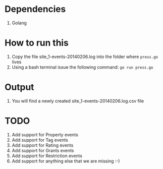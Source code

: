 Dependencies
============

1. Golang


How to run this
===============

1. Copy the file site_1-events-20140206.log into the folder where ```press.go``` lives
2. Using a bash terminal issue the following command: ```go run press.go```

Output
======

1. You will find a newly created site_1-events-20140206.log.csv file

TODO
====

1. Add support for Property events
2. Add support for Tag events
3. Add support for Rating events
4. Add support for Grants events
5. Add support for Restriction events
6. Add support for anything else that we are missing :-)
